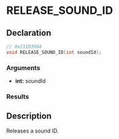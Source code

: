 # RELEASE_SOUND_ID

## Declaration
```cpp
// 0x211D390A
void RELEASE_SOUND_ID(int soundId);
```

### Arguments
- **int:** soundId

### Results

## Description
Releases a sound ID.